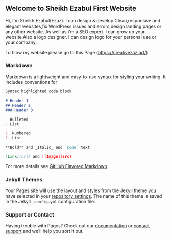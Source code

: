 ## Welcome to Sheikh Ezabul First Website

Hi, I'm Sheikh Ezabul(Ezaz). I can design & develop Clean,responsive and elegant websites,fix WordPress issues and errors,design landing pages or any other website. As well as i'm a SEO expert. I can grow up your website.Also a logo designer. I can design logo for your personal use or your company.

To fllow my website please go to this Page (https://creativezaz.art/)
### Markdown

Markdown is a lightweight and easy-to-use syntax for styling your writing. It includes conventions for

```markdown
Syntax highlighted code block

# Header 1
## Header 2
### Header 3

- Bulleted
- List

1. Numbered
2. List

**Bold** and _Italic_ and `Code` text

[Link](url) and ![Image](src)
```

For more details see [GitHub Flavored Markdown](https://guides.github.com/features/mastering-markdown/).

### Jekyll Themes

Your Pages site will use the layout and styles from the Jekyll theme you have selected in your [repository settings](https://github.com/sheikh22-centria/dirst_webpage/settings/pages). The name of this theme is saved in the Jekyll `_config.yml` configuration file.

### Support or Contact

Having trouble with Pages? Check out our [documentation](https://docs.github.com/categories/github-pages-basics/) or [contact support](https://support.github.com/contact) and we’ll help you sort it out.
